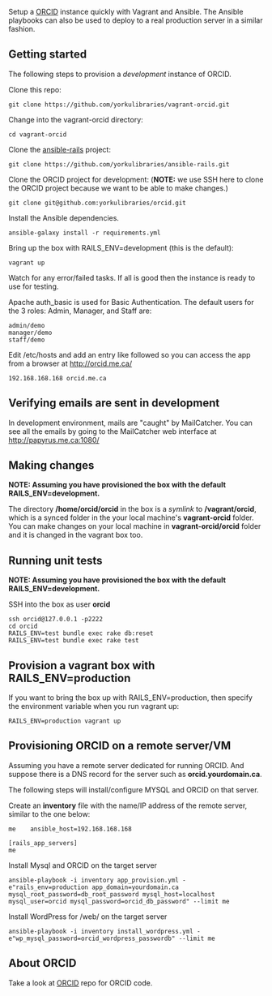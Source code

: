 Setup a [ORCID](https://github.com/yorkulibraries/orcid) instance quickly with Vagrant and Ansible. The Ansible playbooks can also be used to deploy to a real production server in a similar fashion.


## Getting started

The following steps to provision a *development* instance of ORCID.  

Clone this repo:
```
git clone https://github.com/yorkulibraries/vagrant-orcid.git
```

Change into the vagrant-orcid directory:
```
cd vagrant-orcid
```

Clone the [ansible-rails](https://github.com/yorkulibraries/ansible-rails) project:
```
git clone https://github.com/yorkulibraries/ansible-rails.git
```

Clone the ORCID project for development: (**NOTE:** we use SSH here to clone the ORCID project because we want to be able to make changes.)
```
git clone git@github.com:yorkulibraries/orcid.git
```

Install the Ansible dependencies.

```
ansible-galaxy install -r requirements.yml
```

Bring up the box with RAILS_ENV=development (this is the default):

```
vagrant up
```

Watch for any error/failed tasks. If all is good then the instance is ready to use for testing.

Apache auth_basic is used for Basic Authentication. The default users for the 3 roles: Admin, Manager, and Staff are:

```
admin/demo
manager/demo
staff/demo
```

Edit /etc/hosts and add an entry like followed so you can access the app from a browser at http://orcid.me.ca/

```
192.168.168.168 orcid.me.ca
```

## Verifying emails are sent in development

In development environment, mails are "caught" by MailCatcher. You can see all the emails by going to the MailCatcher web interface at http://papyrus.me.ca:1080/

## Making changes

**NOTE: Assuming you have provisioned the box with the default RAILS_ENV=development.**

The directory **/home/orcid/orcid** in the box is a *symlink* to **/vagrant/orcid**, which is a synced folder in the your local machine's **vagrant-orcid** folder.
You can make changes on your local machine in **vagrant-orcid/orcid** folder and it is changed in the vagrant box too. 

## Running unit tests

**NOTE: Assuming you have provisioned the box with the default RAILS_ENV=development.**

SSH into the box as user **orcid**
```
ssh orcid@127.0.0.1 -p2222
cd orcid
RAILS_ENV=test bundle exec rake db:reset
RAILS_ENV=test bundle exec rake test
```

## Provision a vagrant box with RAILS_ENV=production

If you want to bring the box up with RAILS_ENV=production, then specify the environment variable when you run vagrant up:

```
RAILS_ENV=production vagrant up
```

## Provisioning ORCID on a remote server/VM

Assuming you have a remote server dedicated for running ORCID. And suppose there is a DNS record for the server such as **orcid.yourdomain.ca**.

The following steps will install/configure MYSQL and ORCID on that server.

Create an **inventory** file with the name/IP address of the remote server, similar to the one below:
```
me    ansible_host=192.168.168.168

[rails_app_servers]
me
```

Install Mysql and ORCID on the target server

```
ansible-playbook -i inventory app_provision.yml -e"rails_env=production app_domain=yourdomain.ca mysql_root_password=db_root_password mysql_host=localhost mysql_user=orcid mysql_password=orcid_db_password" --limit me 
```

Install WordPress for /web/ on the target server

```
ansible-playbook -i inventory install_wordpress.yml -e"wp_mysql_password=orcid_wordpress_passwordb" --limit me
```

## About ORCID
Take a look at [ORCID](https://github.com/yorkulibraries/orcid) repo for ORCID code.
